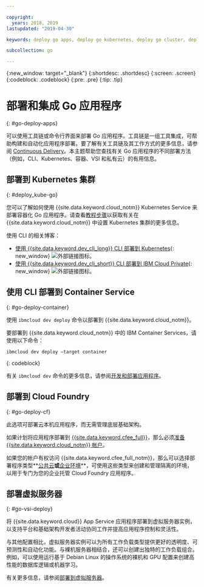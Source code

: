 ```yaml
---

copyright:
  years: 2018, 2019
lastupdated: "2019-04-30"

keywords: deploy go apps, deploy go kubernetes, deploy go cluster, deploy go cli, deploy go cloud foundry, go deploy virtual

subcollection: go

---
```


{:new_window: target="_blank"}
{:shortdesc: .shortdesc}
{:screen: .screen}
{:codeblock: .codeblock}
{:pre: .pre}
{:tip: .tip}

# 部署和集成 Go 应用程序
{: #go-deploy-apps}

可以使用工具链或命令行界面来部署 Go 应用程序。工具链是一组工具集成，可帮助构建和自动化应用程序部署。要了解有关工具链及其工作方式的更多信息，请参阅 [Continuous Delivery](/docs/services/ContinuousDelivery?topic=ContinuousDelivery-getting-started)。本主题帮助您查找有关 Go 应用程序的不同部署方法（例如，CLI、Kubernetes、容器、VSI 和私有云）的有用信息。

## 部署到 Kubernetes 集群
{: #deploy_kube-go}

您可以了解如何使用 {{site.data.keyword.cloud_notm}} Kubernetes Service 来部署容器化 Go 应用程序。请查看[教程步骤](/docs/containers?topic=containers-cs_cluster_tutorial#cs_cluster_tutorial)以获取有关在 {{site.data.keyword.cloud_notm}} 中设置 Kubernetes 集群的更多信息。

使用 CLI 的相关博客：
* [使用 {{site.data.keyword.dev_cli_long}} CLI 部署到 Kubernetes](https://www.ibm.com/blogs/bluemix/2017/09/deploying-kubernetes-ibm-cloud-ibm-cloud-developer-tools-cli/){: new_window} ![外部链接图标](../icons/launch-glyph.svg "外部链接图标")。
* [使用 {{site.data.keyword.dev_cli_short}} CLI 部署到 IBM Cloud Private](https://www.ibm.com/blogs/bluemix/2017/09/deploying-ibm-cloud-private-ibm-cloud-developer-tools-cli/){: new_window} ![外部链接图标](../icons/launch-glyph.svg "外部链接图标")。

## 使用 CLI 部署到 Container Service
{: #go-deploy-container}

使用 `ibmcloud dev deploy` 命令以部署到 {{site.data.keyword.cloud_notm}}。 

要部署到 {{site.data.keyword.cloud_notm}} 中的 IBM Container Services，请使用以下命令：
```
ibmcloud dev deploy –target container 
```
{: codeblock}

有关 `ibmcloud dev` 命令的更多信息，请参阅[开发和部署应用程序](/docs/cli?topic=cloud-cli-ibmcloud-cli#ibmcloud-cli)。

## 部署到 Cloud Foundry
{: #go-deploy-cf}

此选项可部署云本机应用程序，而无需管理底层基础架构。

如果计划将应用程序部署到 [{{site.data.keyword.cfee_full}}](/docs/cloud-foundry?topic=cloud-foundry-about#about)，那么必须[准备 {{site.data.keyword.cloud_notm}} 帐户](/docs/cloud-foundry?topic=cloud-foundry-prepare#prepare)。

如果您的帐户有权访问 {{site.data.keyword.cfee_full_notm}}，那么可以选择部署程序类型**[公共云](/docs/cloud-foundry-public?topic=cloud-foundry-public-about-cf#about-cf)**或**[企业环境](/docs/cloud-foundry-public?topic=cloud-foundry-public-cfee#cfee)**，可使用这些类型来创建和管理隔离的环境，以用于专门为您的企业托管 Cloud Foundry 应用程序。

## 部署虚拟服务器
{: #go-vsi-deploy}

将 {{site.data.keyword.cloud}} App Service 应用程序部署到虚拟服务器实例，以支持平台和基础架构开发者活动协同工作并提高应用程序控制和灵活性。

与其他配置相比，虚拟服务器实例可以为所有工作负载类型提供更好的透明度、可预测性和自动化功能。与裸机服务器相结合，还可以创建出独特的工作负载组合。例如，可以使用运行基于 Debian Linux 的操作系统的裸机和 GPU 配置来创建高性能的数据库逻辑或机器学习。

有关更多信息，请参阅[部署到虚拟服务器](/docs/apps?topic=creating-apps-vsi-deploy#vsi-deploy)。

